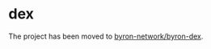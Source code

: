 # dex

The project has been moved to [byron-network/byron-dex](https://github.com/byron-network/byron-dex).
